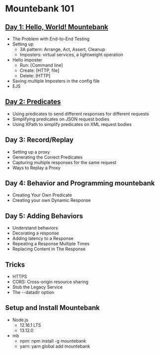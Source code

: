 # Mountebank 101

## [Day 1: Hello, World! Mountebank](day1/Day1_HelloWorldMountebank.md)

- The Problem with End-to-End Testing
- Setting up
  - 3A pattern: Arrange, Act, Assert, Cleanup
  - Imposters: virtual services, a lightweight operation
- Hello imposter
  - Run: [Command line]
  - Create: [HTTP, file]
  - Delete: [HTTP]
- Saving multiple Imposters in the config file
- EJS

## [Day 2: Predicates](day2/Day2_Predicates.md)

- Using predicates to send different responses for different requests
- Simplifying predicates on JSON request bodies
- Using XPath to simplify predicates on XML request bodies

## Day 3: Record/Replay

- Setting up a proxy
- Generating the Correct Predicates
- Capturing multiple responses for the same request
- Ways to Replay a Proxy

## Day 4: Behavior and Programming mountebank

- Creating Your Own Predicate
- Creating your own Dynamic Response

## Day 5: Adding Behaviors

- Understand behaviors
- Decorating a response
- Adding latency to a Response
- Repeating a Response Multiple Times
- Replacing Content in The Response

## Tricks

- HTTPS
- CORS: Cross-origin resource sharing
- Stub the Legacy Service
- The --datadir option

## Setup and Install Mountebank

- Node.js
  - 12.16.1 LTS
  - 13.12.0
- mb
  - npm: npm install -g mountebank
  - yarn: yarn global add mountebank
